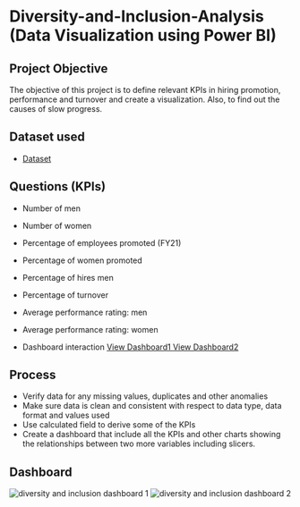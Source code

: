 # Diversity-and-Inclusion-Analysis (Data Visualization using Power BI)
## Project Objective
The objective of this project is to define relevant KPIs in hiring promotion, performance and turnover and create a visualization. Also, to find out the causes of slow progress.

## Dataset used
- <a href="https://github.com/AnalystTimi/Diversity-and-Inclusion-Analysis/commit/7948e5de69218bad2ea6b5459c807222ccadacad">Dataset</a>

## Questions (KPIs)
-	Number of men
-	Number of women
-	Percentage of employees promoted (FY21)
-	Percentage of women promoted
-	Percentage of hires men
-	Percentage of turnover
-	Average performance rating: men
-	Average performance rating: women

-	Dashboard interaction <a href="https://github.com/AnalystTimi/Diversity-and-Inclusion-Analysis/blob/main/diversity%20and%20inclusion%20dashboard%201.png\">View Dashboard1 </a>
<a href="https://github.com/AnalystTimi/Diversity-and-Inclusion-Analysis/blob/main/diversity%20and%20inclusion%20dashboard%202.png">View Dashboard2 </a>

## Process
-	Verify data for any missing values, duplicates and other anomalies
-	Make sure data is clean and consistent with respect to data type, data format and values used
-	Use calculated field to derive some of the KPIs
-	Create a dashboard that include all the KPIs and other charts showing the relationships between two more variables including slicers.

## Dashboard
![diversity and inclusion dashboard 1](https://github.com/user-attachments/assets/ba9c60b0-8898-452e-905c-d8fa837e9815)
![diversity and inclusion dashboard 2](https://github.com/user-attachments/assets/c99c4dca-91b6-485c-a6f5-dc10af6464a9)



